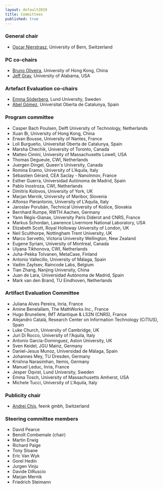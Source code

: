 ```yaml
---
layout: default2019
title: Committees
published: true
---
```


### General chair

* [Oscar Nierstrasz](http://scg.unibe.ch/staff/oscar), University of Bern, Switzerland

### PC co-chairs

* [Bruno Oliveira](http://i.cs.hku.hk/~bruno/), University of Hong Kong, China
* [Jeff Gray](http://gray.cs.ua.edu/), University of Alabama,  USA

### Artefact Evaluation co-chairs

* [Emma Söderberg](http://cs.lth.se/emma-soederberg/), Lund University, Sweden
* [Abel Gómez](https://abel.gomez.llana.me/), Universitat Oberta de Catalunya, Spain

### Program committee

* Casper Bach Poulsen, Delft University of Technology, Netherlands
* Xuan Bi, University of Hong Kong, China
* Erwan Bousse, University of Nantes, France
* Loli Burgueño, Universitat Oberta de Catalunya, Spain
* Marsha Chechik, University of Toronto, Canada
* Matteo Cimini, University of Massachusetts Lowell, USA
* Thomas Degueule, CWI, Netherlands
* Juergen Dingel, Queen's University, Canada
* Romina Eramo, University of L'Aquila, Italy
* Sébastien Gérard, CEA Saclay - NanoInnov, France
* Esther Guerra, Universidad Autónoma de Madrid, Spain
* Pablo Inostroza, CWI, Netherlands
* Dimitris Kolovos, University of York, UK
* Marjan Mernik, University of Maribor, Slovenia
* Alfonso Pierantonio, University of L'Aquila, Italy
* Jaroslav Porubän, Technical University of Košice, Slovakia
* Bernhard Rumpe, RWTH Aachen, Germany
* Yann Régis-Gianas, University Paris Diderot and CNRS, France 
* Markus Schordan, Lawrence Livermore National Laboratory, USA
* Elizabeth Scott, Royal Holloway University of London, UK
* Neil Sculthorpe, Nottingham Trent University, UK
* Marco Servetto, Victoria University Wellington, New Zealand
* Eugene Syriani, University of Montreal, Canada
* Ulyana Tikhonova, CWI, Netherlands
* Juha-Pekka Tolvanen, MetaCase, Finland
* Antonio Vallecillo, University of Málaga, Spain
* Vadim Zaytsev, Raincode Labs, Belgium
* Tian Zhang, Nanjing University, China
* Juan de Lara, Universidad Autónoma de Madrid, Spain
* Mark van den Brand, TU Eindhoven, Netherlands


### Artifact Evaluation Committee

* Juliana Alves Pereira, Inria, France
* Amine Benelallam, The MathWorks Inc., France
* Hugo Bruneliere, IMT Atlantique & LS2N (CNRS), France
* Alejandro Catalá, Research Center on Information Technology (CiTIUS), Spain
* Luke Church, University of Cambridge, UK
* Juri Di Rocco, University of l'Aquila, Italy
* Antonio Garcia-Dominguez, Aston University, UK
* Sven Keidel, JGU Mainz, Germany
* Daniel-Jesus Munoz, Universidad de Málaga, Spain
* Johannes Mey, TU Dresden, Germany
* Krishna Narasimhan, Itemis, Germany
* Manuel Leduc, Inria, France
* Jesper Öqvist, Lund University, Sweden
* Emma Tosch, University of Massachusetts Amherst, USA
* Michele Tucci, University of L'Aquila, Italy

### Publicity chair

* [Andrei Chiș](http://www.andreichis.com), feenk gmbh, Switzerland

### Steering committee members

* David Pearce
* Benoît Combemale (chair)
* Martin Erwig 
* Richard Paige
* Tony Sloane 
* Eric Van Wyk
* Gorel Hedin
* Jurgen Vinju 
* Davide DiRuscio
* Marjan Mernik
* Friedrich Steimann
